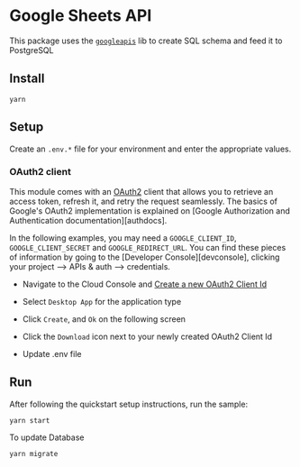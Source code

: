 # Google Sheets API

This package uses the [`googleapis`](https://github.com/googleapis/googleapis) lib to create SQL schema and feed it to PostgreSQL

## Install

`yarn`

## Setup

Create an `.env.*` file for your environment and enter the appropriate values.

### OAuth2 client

This module comes with an [OAuth2](https://developers.google.com/identity/protocols/OAuth2) client that allows you to retrieve an access token, refresh it, and retry the request seamlessly. The basics of Google's OAuth2 implementation is explained on [Google Authorization and Authentication documentation][authdocs].

In the following examples, you may need a `GOOGLE_CLIENT_ID`, `GOOGLE_CLIENT_SECRET` and `GOOGLE_REDIRECT_URL`. You can find these pieces of information by going to the [Developer Console][devconsole], clicking your project --> APIs & auth --> credentials.

- Navigate to the Cloud Console and [Create a new OAuth2 Client Id](https://console.cloud.google.com/apis/credentials/oauthclient)
- Select `Desktop App` for the application type

- Click `Create`, and `Ok` on the following screen
- Click the `Download` icon next to your newly created OAuth2 Client Id
- Update .env file

## Run

After following the quickstart setup instructions, run the sample:

`yarn start`

To update Database

`yarn migrate`
